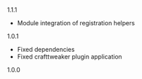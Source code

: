 1.1.1
* Module integration of registration helpers

1.0.1
* Fixed dependencies
* Fixed crafttweaker plugin application

1.0.0